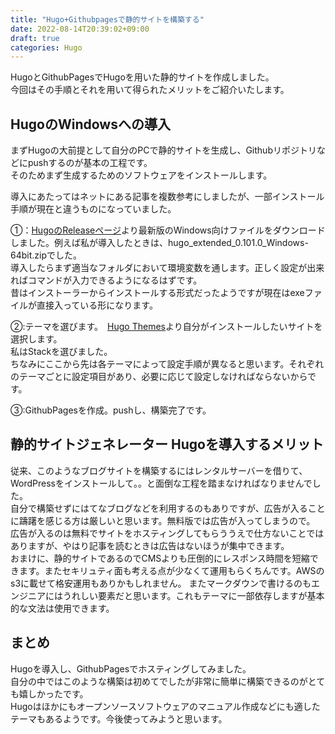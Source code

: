 ```yaml
---
title: "Hugo+Githubpagesで静的サイトを構築する"
date: 2022-08-14T20:39:02+09:00
draft: true
categories: Hugo
---
```


HugoとGithubPagesでHugoを用いた静的サイトを作成しました。  
今回はその手順とそれを用いて得られたメリットをご紹介いたします。


## HugoのWindowsへの導入
まずHugoの大前提として自分のPCで静的サイトを生成し、Githubリポジトリなどにpushするのが基本の工程です。  
そのためまず生成するためのソフトウェアをインストールします。  

導入にあたってはネットにある記事を複数参考にしましたが、一部インストール手順が現在と違うものになっていました。  

①：[HugoのReleaseページ](https://github.com/gohugoio/hugo/releases)より最新版のWindows向けファイルをダウンロードしました。例えば私が導入したときは、hugo_extended_0.101.0_Windows-64bit.zipでした。  
導入したらまず適当なフォルダにおいて環境変数を通します。正しく設定が出来ればコマンドが入力できるようになるはずです。  
昔はインストーラーからインストールする形式だったようですが現在はexeファイルが直接入っている形になります。

②:テーマを選びます。　[Hugo Themes](https://themes.gohugo.io/)より自分がインストールしたいサイトを選択します。  
私はStackを選びました。  
ちなみにここから先は各テーマによって設定手順が異なると思います。それぞれのテーマごとに設定項目があり、必要に応じて設定しなければならないからです。  

③:GithubPagesを作成。pushし、構築完了です。


## 静的サイトジェネレーター Hugoを導入するメリット
従来、このようなブログサイトを構築するにはレンタルサーバーを借りて、WordPressをインストールして。。と面倒な工程を踏まなければなりませんでした。  
自分で構築せずにはてなブログなどを利用するのもありですが、広告が入ることに躊躇を感じる方は厳しいと思います。無料版では広告が入ってしまうので。  
広告が入るのは無料でサイトをホスティングしてもらううえで仕方ないことではありますが、やはり記事を読むときは広告はないほうが集中できます。  
おまけに、静的サイトであるのでCMSよりも圧倒的にレスポンス時間を短縮できます。またセキリュティ面も考える点が少なくて運用もらくちんです。AWSのs3に載せて格安運用もありかもしれません。
またマークダウンで書けるのもエンジニアにはうれしい要素だと思います。これもテーマに一部依存しますが基本的な文法は使用できます。

## まとめ
Hugoを導入し、GithubPagesでホスティングしてみました。  
自分の中ではこのような構築は初めてでしたが非常に簡単に構築できるのがとても嬉しかったです。  
Hugoはほかにもオープンソースソフトウェアのマニュアル作成などにも適したテーマもあるようです。今後使ってみようと思います。
